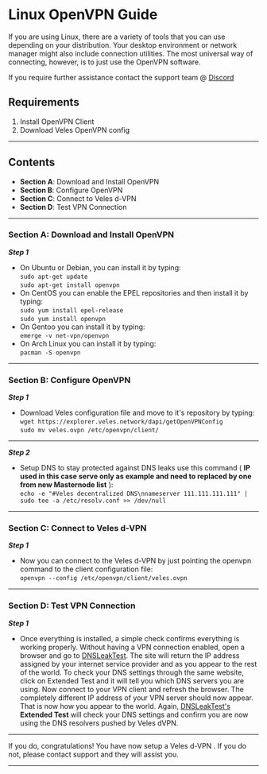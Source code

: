 
# Linux OpenVPN Guide 

If you are using Linux, there are a variety of tools that you can use depending on your distribution. Your desktop environment or network manager might also include connection utilities. The most universal way of connecting, however, is to just use the OpenVPN software.

If you require further assistance contact the support team @ [Discord](https://discord.gg/P528fGg)

## Requirements
1) Install OpenVPN Client
2) Download Veles OpenVPN config
***

## Contents
* **Section A**: Download and Install OpenVPN
* **Section B**: Configure OpenVPN
* **Section C**: Connect to Veles d-VPN
* **Section D**: Test VPN Connection
***

### Section A: Download and Install OpenVPN

***Step 1***
* On Ubuntu or Debian, you can install it by typing:  
`sudo apt-get update`  
`sudo apt-get install openvpn`  
* On CentOS you can enable the EPEL repositories and then install it by typing:  
`sudo yum install epel-release`  
`sudo yum install openvpn`  
* On Gentoo you can install it by typing:  
`emerge -v net-vpn/openvpn`  
* On Arch Linux you can install it by typing:  
`pacman -S openvpn`  
***

### Section B: Configure OpenVPN 

***Step 1***
* Download Veles configuration file and move to it's repository by typing:  
`wget https://explorer.veles.network/dapi/getOpenVPNConfig`  
`sudo mv veles.ovpn /etc/openvpn/client/`
***

***Step 2***
* Setup DNS to stay protected against DNS leaks use this command ( **IP used in this case serve only as example and need to replaced by one from new Masternode list** ):  
`echo -e "#Veles decentralized DNS\nnameserver 111.111.111.111" | sudo tee -a /etc/resolv.conf >> /dev/null`
***

### Section C: Connect to Veles d-VPN
***Step 1***
* Now you can connect to the Veles d-VPN by just pointing the openvpn command to the client configuration file:  
`openvpn --config /etc/openvpn/client/veles.ovpn`
***

### Section D: Test VPN Connection

***Step 1***
* Once everything is installed, a simple check confirms everything is working properly. Without having a VPN connection enabled, open a browser and go to [DNSLeakTest](https://www.dnsleaktest.com/).
The site will return the IP address assigned by your internet service provider and as you appear to the rest of the world. To check your DNS settings through the same website, click on Extended Test and it will tell you which DNS servers you are using.
Now connect to your VPN client and refresh the browser. The completely different IP address of your VPN server should now appear. That is now how you appear to the world. Again, [DNSLeakTest's](https://www.dnsleaktest.com/) **Extended Test** will check your DNS settings and confirm you are now using the DNS resolvers pushed by Veles dVPN.
***

If you do, congratulations! You have now setup a Veles d-VPN . If you do not, please contact support and they will assist you.  
***